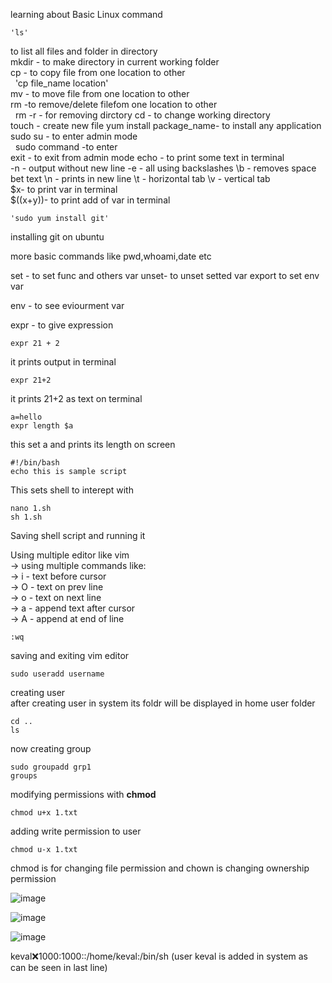 learning about Basic Linux command  

    'ls'
to list all files and folder in directory   
mkdir - to make directory in current working folder  
cp   - to copy file from one location to other   
&nbsp; 'cp file_name location'  
mv - to move file from one location to other   
rm -to remove/delete filefom one location to other  
&nbsp; rm -r - for removing dirctory
cd - to change working directory  
touch - create new file
yum install package_name- to install any application   \
sudo su - to enter admin mode  
&nbsp; sudo command -to enter  
    exit - to exit from admin mode
    echo - to print some text in terminal   
        -n - output without new line
        -e -  all using backslashes
        \b -  removes space bet text
        \n -  prints in new line 
        \t - horizontal tab
        \v - vertical tab  
        $x- to print var in terminal  
        $((x+y))- to print add of var in terminal
          
    'sudo yum install git'  

installing git on ubuntu  

more basic commands like pwd,whoami,date etc  
  
set - to set func and others var
unset- to unset setted var
export to set env var  
  
env - to see eviourment var  
  
expr - to give expression    
  
    expr 21 + 2  
      
it prints output in terminal  
  
    expr 21+2  
      
it prints 21+2 as text on terminal  
  
    a=hello  
    expr length $a  
      
this set a and prints its length on screen  
  
    #!/bin/bash
    echo this is sample script  
      
This sets shell to interept with  
  
    nano 1.sh
    sh 1.sh

Saving shell script  and running it 

Using multiple editor like vim   
-> using multiple commands like:  
-> i - text before cursor  
-> O - text on prev line  
-> o - text on next line  
-> a - append text after cursor  
-> A - append at end of line  
  
    :wq  
      
saving and exiting vim editor  
  
    sudo useradd username  
      
creating user  
after creating user in system its foldr will be displayed in home user folder   
  
    cd ..
    ls  

       
now creating group  
  
    sudo groupadd grp1
    groups  
      
modifying permissions with <b>chmod</b>  
  
    chmod u+x 1.txt  
  
adding write permission to user  



  
    chmod u-x 1.txt  
      
chmod is for changing file permission and chown is changing ownership permission

![image](https://github.com/user-attachments/assets/835fe7a7-e7a4-450c-a8c7-5c3dde078943)

![image](https://github.com/user-attachments/assets/020da7a7-f2df-4db5-ad61-4bdca73d825c)

![image](https://github.com/user-attachments/assets/41f5aee4-b4b1-4215-aa9e-921cabdc9925)

keval:x:1000:1000::/home/keval:/bin/sh (user keval is added in system as can be seen in last line)

